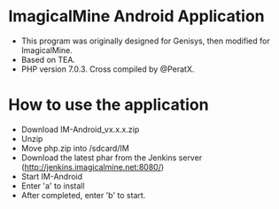 # ImagicalMine Android Application
* This program was originally designed for Genisys, then modified for ImagicalMine.
* Based on TEA.
* PHP version 7.0.3. Cross compiled by @PeratX.

# How to use the application
* Download IM-Android_vx.x.x.zip
* Unzip
* Move php.zip into /sdcard/IM
* Download the latest phar from the Jenkins server (http://jenkins.imagicalmine.net:8080/)
* Start IM-Android
* Enter 'a' to install
* After completed, enter 'b' to start.
